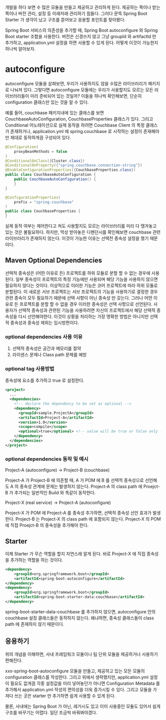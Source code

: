 개발을 하다 보면 수 많은 모듈을 만들고 제공하고 관리하게 된다. 제공하는 쪽이나 받는 쪽이나 버전 관리, 설정 등 이래저래 관리하기 힘들다. 그러다 문뜩 Spring Boot Starter 가 생각이 났고 구조를 뜯어보고 응용할 포인트를 찾아봤다.

Spring Boot 서비스의 의존성을 추가할 때, Spring Boot autoconfigure 와 Spring Boot starter 조합을 사용한다. 버전은 신경쓰지 않고 그냥 groupId 와 artifactId 만 추가하고, application.yml 설정을 하면 사용할 수 있게 된다. 어떻게 이것이 가능한지 하나씩 알아보자.

# autoconfigure

autoconfigure 모듈을 살펴보면, 우리가 사용하지도 않을 수많은 라이브러리가 패키지로 나눠져 있다. 그렇다면 autoconfigure 모듈에는 우리가 사용할지도 모르는 모든 라이브러리들이 미리 준비되어 있는 것일까? 이들을 하나씩 확인해보면, 단순히 configuration 클래스만 있는 것을 알 수 있다.

예를 들어, couchbase 패키지내에 있는 클래스를 보면 CouchbaseAutoConfiguration, CouchbaseProperties 클래스가 있다. 그리고 Conditional 어노테이션으로 실제 동작을 하려면 Couchbase Client 의 특정 클래스가 존재하거나, application.yml 에 spring.couchbase 로 시작하는 설정이 존재해야만 제대로 동작하게끔 구성되어 있다.

```java
@Configuration(
    proxyBeanMethods = false
)
@ConditionalOnClass({Cluster.class})
@ConditionalOnProperty({"spring.couchbase.connection-string"})
@EnableConfigurationProperties({CouchbaseProperties.class})
public class CouchbaseAutoConfiguration {
    public CouchbaseAutoConfiguration() {
    }
}
```

```java
@ConfigurationProperties(
    prefix = "spring.couchbase"
)
public class CouchbaseProperties {
}
```

실제 동작 여부는 제어한다고 쳐도 사용할지도 모르는 라이브러리를 미리 다 땡겨놓고 있는 것은 불필요하다. 하지만, 막상 받아놓은 디펜던시를 확인해보면 couchbase 관련 라이브러리가 존재하지 않는다. 이것이 가능한 이유는 선택전 종속성 설정을 했기 때문이다.

## Maven Optional Dependencies

선택적 종속성은 (어떤 이유로 든) 프로젝트를 하위 모듈로 분할 할 수 없는 경우에 사용된다. 일부 종속성이 프로젝트의 특정 기능에만 사용되며 해당 기능을 사용하지 않으면 필요하지 않다는 것이다. 이상적으로 이러한 기능은 코어 프로젝트에 따라 하위 모듈로 분할된다. 이 새로운 서브 프로젝트는 서브 프로젝트의 기능을 사용하기로 결정한 경우 관련 종속이 모두 필요하기 때문에 선택 사항이 아닌 종속성 만 갖는다. 그러나 어떤 이유로 든 프로젝트를 분할 할 수 없을 경우 이러한 종속성은 선택 사항으로 선언된다. 사용자가 선택적 종속성과 관련된 기능을 사용하려면 자신의 프로젝트에서 해당 선택적 종속성을 다시 선언해야한다. 이것이 상황을 처리하는 가장 명확한 방법은 아니지만 선택적 종속성과 종속성 제외는 임시방편이다.

### optional dependencies 사용 이유

1. 선택적 종속성은 공간과 메모리를 절약
2. 라이센스 문제나 Class path 문제를 예방

### optional tag 사용방법

종속성에 <optional> 요소를 추가하고 true 로 설정한다.

```xml
<project>
  ...
  <dependencies>
    <!-- declare the dependency to be set as optional -->
    <dependency>
      <groupId>sample.ProjectA</groupId>
      <artifactId>Project-A</artifactId>
      <version>1.0</version>
      <scope>compile</scope>
      <optional>true</optional> <!-- value will be true or false only -->
    </dependency>
  </dependencies>
</project>
```

### optional dependencies 동작 및 예시

Project-A (autoconfigure) → Project-B (couchbase)

Project-A 가 Project-B 에 의존할 때, A 가 POM 에 B 를 선택적 종속성으로 선언해도 A 의 종속성 관계에 문제는 발생하지 않는다. Project-A 의 class path 에 Proejct-B 가 추가되는 일반적인 Build 와 똑같이 동작한다.

Project-X (real service) → Project-A (autoconfigure)

Project-X 가 POM 에 Project-A 를 종속성 추가하면, 선택적 종속성 선언 효과가 발생한다. Project-B 는 Project-X 의 class path 에 포함되지 않는다. Project-X 의 POM 에 직접 Proejct-B 의 종속성을 추가해야 한다.

## Starter

이제 Starter 가 무슨 역할을 할지 자연스레 알게 된다. 바로 Project-X 에 직접 종속성을 추가하는 역할을 하는 것이다.

```xml
<dependency>
	<groupId>org.springframework.boot</groupId>
	<artifactId>spring-boot-autoconfigure</artifactId>
</dependency>
<dependency>
	<groupId>org.springframework.boot</groupId>
	<artifactId>spring-boot-starter-data-couchbase</artifactId>
</dependency>
```

spring-boot-starter-data-couchbase 를 추가하지 않으면, autoconfigure 안의 couchbase 설정 클래스들은 동작하지 않는다. 왜냐하면, 종속성 클래스들이 class path 에 존재하지 않기 때문이다.

## 응용하기

위의 개념을 이해하면, 사내 프레임워크 모듈이나 팀 단위 모듈을 제공하거나 사용하기 편해진다.

xxx-spring-boot-autoconfigure 모듈을 만들고, 제공하고 있는 모든 모듈의 configuration 클래스를 작성한다. 그리고 위에서 생략했지만, application.yml 설정이 필요도 없게끔 각종 설정값을 미리 넣어놓던가 아니면 Configuration Metadata 를 추가해서 application.yml 작성의 편의성을 더욱 증가시킬 수 있다. 그리고 모듈을 가져다 쓰는 곳은 starter 만 추가하면 쉽게 사용할 수 있게 된다.

물론, 사내에는 Spring Boot 가 아닌, 레거시도 있고 이미 사용중인 모듈도 있어서 쉽게 구조를 바꾸기는 어렵다. 일단 조금씩 바꿔봐야겠다.